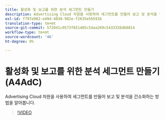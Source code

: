 ```yaml
---
title: 활성화 및 보고를 위한 분석 세그먼트 만들기
description: Advertising Cloud 차원을 사용하여 세그먼트를 만들어 보고 및 분석을 간소화하는 방법을 알아봅니다.
exl-id: f797e982-e49d-4038-982e-f2635e56591b
translation-type: tm+mt
source-git-commit: 572041c0573f651405c5daa269c5433326db0814
workflow-type: tm+mt
source-wordcount: '46'
ht-degree: 0%

---
```


# 활성화 및 보고를 위한 분석 세그먼트 만들기(A4AdC)

Advertising Cloud 차원을 사용하여 세그먼트를 만들어 보고 및 분석을 간소화하는 방법을 알아봅니다.

>[!VIDEO](https://video.tv.adobe.com/v/33916)
